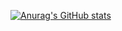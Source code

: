 [![Anurag's GitHub stats](https://github-readme-stats.vercel.app/api?username=yvesrilla&theme=gruvbox)](https://github.com/anuraghazra/github-readme-stats)
